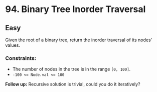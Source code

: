 # 94. Binary Tree Inorder Traversal

## Easy

Given the root of a binary tree, return the inorder traversal of its nodes' values.

### Constraints:

- The number of nodes in the tree is in the range `[0, 100]`.
- `-100 <= Node.val <= 100`

**Follow up:** Recursive solution is trivial, could you do it iteratively?
